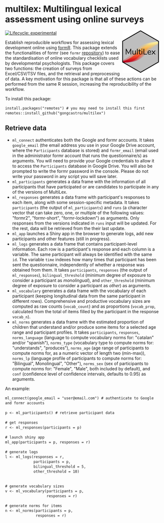 # multilex: **Multi**lingual **lex**ical assessment using online surveys

<img src='man/figures/logo.png' align="right" height="139" />

<!-- badges: start -->
[![Lifecycle: experimental](https://img.shields.io/badge/lifecycle-experimental-orange.svg)](https://www.tidyverse.org/lifecycle/#experimental)
<!-- badges: end -->

Establish reproducible workflows for assessing lexical development online using [formR](https://formr.org/). This package extends the functionalities of formr (see `formr` [repository](https://github.com/rubenarslan/formr)) to ease the standardisation of online vocabulary checklists used by developmental psychologists. This package covers two functions: the creation of surveys from Excel/CSV/TSV files, and the retrieval and preprocessing of data. A key motivation for this package is that all of these actions can be performed from the same R session, increasing the reproducibility of the workflow.

To install this package:

```
install.packages("remotes") # you may need to install this first
remotes::install_github("gongcastro/multilex")
```

## Retrieve data

* `ml_connect` authenticates both the Google and formr accounts. It takes `google_email` (the email address you use in your Google Drive account, where the `Participants` database is stored) and `formr_email` (email used in the administrator formr account that runs the questionnaire/s) as arguments. You will need to provide your Google credentials to allow it to access the `Participants` database in Google Drive. You will also be prompted to write the formr password in the console. Please do not write your password in any script you will save later.
* `ml_participants` generates a data frame with the information of all participants that have participated or are candidates to participate in any of the versions of MultiLex. 
* `ml_responses` generates a data frame with participant's responses to each item, along with some session-specific metadata. It takes `participants` (the output of `ml_participants`) and `runs` (a character vector that can take zero, one, or multiple of the following values: "formr2", "formr-short", "formr-lockdown") as arguments. Only responses from the versions indicated in `runs` input will be updated. For the rest, data will be retrieved from the their last update.
* `ml_app` launches a Shiny app in the browser to generate logs, add new participants and other features (still in progress).
* `ml_logs` generates a data frame that contains participant-level information. Each row is a participant's response and each column is a variable. The same participant will always be identified with the same `id`. The variable `time` indexes how many times that participant has been sent the questionnaire, independently of whether a response was obtained from them. It takes `participants`, `responses` (the output of `ml_responses`), `bilingual_threshold` (minimum degree of exposure to consider a participant as *monolingual*), and `other_threshold` (minimum degree of exposure to consider a participant as *other*) as arguments.
* `ml_vocabulary` generates a data frame with the vocabulary of each participant (keeping longitudinal data from the same participant in different rows). Comprehensive and productive vocabulary sizes are computed as raw counts (`vocab_count`) and as proportions (`vocab_prop`, calculated from the total of items filled by the participant in the response `vocab_n`).
* `ml_norms` generates a data frame with the estimated proportion of children that understand and/or produce some items for a selected age range and participant profiles. It takes `participants`, `responses`, `norms_language` (language to compute vocabulary norms for: "catalan" and/or "spanish"), `norms_type` (vocabulary type to compute norms for: "understands", "produces"), `norms_age` (age range of participants to compute norms for, as a numeric vector of length two (min-max)), `norms_lp` (language profile of participants to compute norms for: "Bilingual", Monolingual", "Other"), `norms_sex` (sex of participants to compute norms for: "Female", "Male", both included by default), and `conf` (confidence level of confidence intervals, defaults to 0.95) as arguments.


An example:

```
ml_connect(google_email = "user@email.com") # authenticate to Google and formr accounts

p <- ml_participants() # retrieve participant data

# get responses
r <- ml_responses(participants = p)
            
# launch shiny app              
ml_app(participants = p, responses = r)

# generate logs
l <- ml_logs(responses = r,
             participants = p,
             bilingual_threshold = 5,
             other_threshold = 10)


# generate vocabulary sizes
v <- ml_vocabulary(participants = p,
                   responses = r)
                            
# generate norms for items
n <- ml_norms(participants = p,
              responses = r)

```
